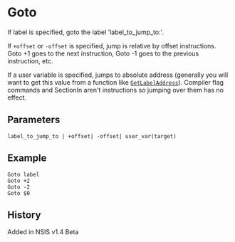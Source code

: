 # Goto

If label is specified, goto the label 'label_to_jump_to:'.

If `+offset` or `-offset` is specified, jump is relative by offset instructions. Goto +1 goes to the next instruction, Goto -1 goes to the previous instruction, etc.

If a user variable is specified, jumps to absolute address (generally you will want to get this value from a function like [`GetLabelAddress`][1]). Compiler flag commands and SectionIn aren't instructions so jumping over them has no effect.

## Parameters

    label_to_jump_to | +offset| -offset| user_var(target)

## Example

    Goto label
    Goto +2
    Goto -2
    Goto $0

## History

Added in NSIS v1.4 Beta

[1]: GetLabelAddress.md